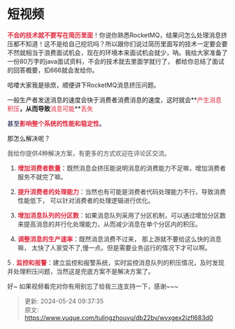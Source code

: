 # 短视频

**<font style="color:#DF2A3F;">不会的技术就不要写在简历里面</font>**<font style="color:rgb(38, 38, 38);">！你说你熟悉RocketMQ，结果问怎么处理消息挤压都不知道！这不是给自己挖坑吗？所以跟你们说过简历里面写的技术一定要会要不然就相当于浪费面试机会，现在的环境本来面试机会就少，呐。我给大家准备了一份80万字的java面试资料，不会的技术就去里面学就行了， 都给你总结了面试的回答概要，扣666就会发给你。  </font>



哈喽大家我是徐庶，顺便讲下<font style="color:rgb(38, 38, 38);">RocketMQ消息挤压问题。</font>  
  
 一般生产者发送消息的速度会快于消费者消费消息的速度，这时就会**<font style="color:#DF2A3F;">产生消息积压</font>**，从而导致**<font style="color:#DF2A3F;">消息可能</font>**<font style="color:#DF2A3F;">丢失</font>

<font style="color:rgb(5, 7, 59);">甚至</font>**<font style="color:#DF2A3F;">影响整个系统的性能和稳定性</font>**<font style="color:rgb(5, 7, 59);">。</font>

那怎么解决呢？

<font style="color:rgb(77, 77, 77);"> 我给你提供4种解决方案，有更多的方式欢迎在评论区交流。</font>

<font style="color:rgb(77, 77, 77);"></font>

1. **<font style="color:#DF2A3F;">增加消费者数量</font>**<font style="color:rgb(51, 51, 51);">：既然消息会挤压能说明消息的消费能力不足嘛，增加消费者服务不就完了嘛。</font>
2. **<font style="color:#DF2A3F;">提升消费者的处理能力</font>**<font style="color:rgb(51, 51, 51);">：当然也有可能是消费者代码处理能力不行，导致消费性能低下， 可以针对消费者的处理逻辑进行优化。</font>



3. **<font style="color:#DF2A3F;">增加消息队列的分区数</font>**<font style="color:rgb(51, 51, 51);">：如果消息队列采用了分区机制，可以通过增加分区数来提高消息的并行化处理能力，从而减少消息在单个分区内的积压。</font>
4. **<font style="color:#DF2A3F;">调整消息的生产速率</font>**<font style="color:rgb(51, 51, 51);">：既然消息消费不过来， 那上游就不要给这么快的消息嘛， 太快了人家受不了,慢一点。但是需要业务运行的情况下才可以啊。</font>

<font style="color:rgb(51, 51, 51);">5 . </font>**<font style="color:#DF2A3F;">监控和报警</font>**<font style="color:rgb(51, 51, 51);">：建立监控和报警系统，实时监控消息队列的积压情况，及时发现并处理积压问题，当然这是兜底方案不是解决方案了。</font>

<font style="color:rgb(51, 51, 51);"></font>

<font style="color:rgb(51, 51, 51);">好~ 如果视频看完对你有用别忘了给我三连支持一下，感谢~~~</font>



> 更新: 2024-05-24 09:37:35  
> 原文: <https://www.yuque.com/tulingzhouyu/db22bv/wvxgex2izfl683d0>